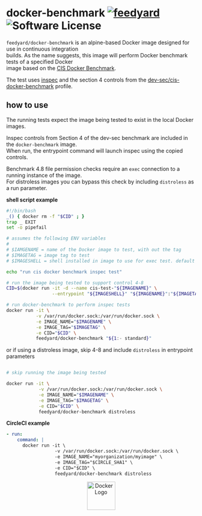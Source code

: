 # docker-benchmark [![feedyard](https://circleci.com/gh/feedyard/docker-benchmark.svg?style=shield)](https://app.circleci.com/pipelines/github/feedyard/docker-benchmark) ![Software License](https://img.shields.io/badge/license-MIT-blue.svg)  

`feedyard/docker-benchmark` is an alpine-based Docker image designed for use in continuous integration  
builds. As the name suggests, this image will perform Docker benchmark tests of a specified Docker  
image based on the [CIS Docker Benchmark](https://www.cisecurity.org/benchmark/docker/).  

The test uses [inspec](https://www.inspec.io) and the section 4 controls from the [dev-sec/cis-docker-benchmark](https://github.com/dev-sec/cis-docker-benchmark) profile.

## how to use

The running tests expect the image being tested to exist in the local Docker images.  

Inspec controls from Section 4 of the dev-sec benchmark are included in the `docker-benchmark` image.  
When run, the entrypoint command will launch inspec using the copied controls.  

Benchmark 4.8 file permission checks require an `exec` connection to a running instance of the image.  
For distroless images you can bypass this check by including `distroless` as a run parameter.  

**shell script example**

```bash
#!/bin/bash
_() { docker rm -f "$CID" ; }
trap _ EXIT
set -o pipefail

# assumes the following ENV variables
#
# $IAMGENAME = name of the Docker image to test, with out the tag
# $IMAGETAG = image tag to test
# $IMAGESHELL = shell installed in image to use for exec test. default is /bin/bash

echo "run cis docker benchmark inspec test"

# run the image being tested to support control 4-8
CID=$(docker run -it -d --name cis-test-"${IMAGENAME}" \
                 --entrypoint "${IMAGESHELL}" "${IMAGENAME}":"${IMAGETAG}")

# run docker-benchmark to perform inspec tests
docker run -it \
           -v /var/run/docker.sock:/var/run/docker.sock \
           -e IMAGE_NAME="$IMAGENAME" \
           -e IMAGE_TAG="$IMAGETAG" \
           -e CID="$CID" \
           feedyard/docker-benchmark "${1:- standard}"
```
or if using a distroless image, skip 4-8 and include `distroless` in entrypoint parameters  

```bash

# skip running the image being tested

docker run -it \
            -v /var/run/docker.sock:/var/run/docker.sock \
            -e IMAGE_NAME="$IMAGENAME" \
            -e IMAGE_TAG="$IMAGETAG" \
            -e CID="$CID" \
            feedyard/docker-benchmark distroless
```
**CircleCI example**

```yaml
- run:
    command: |
      docker run -it \
                  -v /var/run/docker.sock:/var/run/docker.sock \
                  -e IMAGE_NAME="myorganization/myimage" \
                  -e IMAGE_TAG="$CIRCLE_SHA1" \
                  -e CID="$CID" \
                  feedyard/docker-benchmark distroless
```

<div align="center">
	<p>
		<img alt="Docker Logo" src="https://raw.github.com/CircleCI-Public/cimg-base/master/img/circle-docker.svg?sanitize=true" width="75" />
	</p>
</div>

